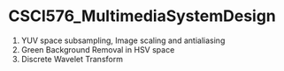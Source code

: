 # CSCI576_MultimediaSystemDesign

1. YUV space subsampling, Image scaling and antialiasing
2. Green Background Removal in HSV space
3. Discrete Wavelet Transform
